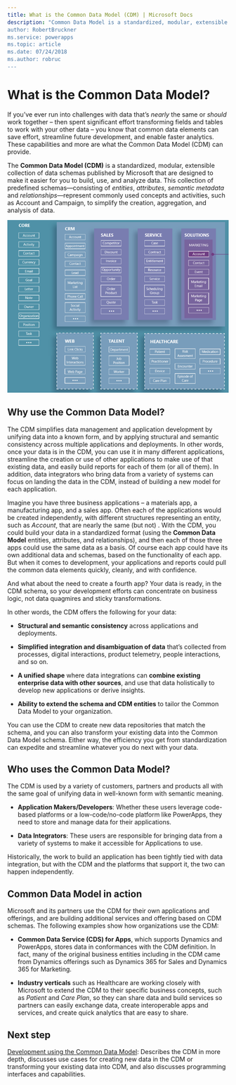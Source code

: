 ```yaml
---
title: What is the Common Data Model (CDM) | Microsoft Docs
description: "Common Data Model is a standardized, modular, extensible collection of data schemas published by Microsoft that are designed to make it easier for you build, use, and analyze data.
author: RobertBruckner
ms.service: powerapps
ms.topic: article
ms.date: 07/24/2018
ms.author: robruc
---
```


# What is the Common Data Model?

If you’ve ever run into challenges with data that’s *nearly* the same or
*should* work together – then spent significant effort transforming fields and
tables to work with your other data – you know that common data elements can
save effort, streamline future development, and enable faster analytics. These capabilities and more are what the Common Data Model (CDM) can provide.

The **Common Data Model (CDM)** is a standardized, modular, extensible collection of
data schemas published by Microsoft that are designed to make it easier for you to
build, use, and analyze data. This collection of predefined schemas—consisting
of *entities*, *attributes*, *semantic metadata* and *relationships*—represent
commonly used concepts and activities, such as Account and Campaign, to simplify
the creation, aggregation, and analysis of data.

![Common Data Model](media/cdm-entities.png)

## Why use the Common Data Model?

The CDM simplifies data management and application development
by unifying data into a known form, and by applying structural and semantic
consistency across multiple applications and deployments. In other words, once
your data is in the CDM, you can use it in many different
applications, streamline the creation or use of other applications to make use
of that existing data, and easily build reports for each of them (or all of
them). In addition, data integrators who bring data from a variety of systems
can focus on landing the data in the CDM, instead of building
a new model for each application.

Imagine you have three business applications – a materials app, a manufacturing
app, and a sales app. Often each of the applications would be created
independently, with different structures representing an entity, such as
*Account*, that are nearly the same (but not) . With the CDM,
you could build your data in a standardized format (using the **Common Data
Model** entities, attributes, and relationships), and then each of those three
apps could use the same data as a basis. Of course each app could have its own
additional data and schemas, based on the functionality of each app. But when it
comes to development, your applications and reports could pull the common data
elements quickly, cleanly, and with confidence.

And what about the need to create a fourth app? Your data is ready, in the
CDM schema, so your development efforts can concentrate on
business logic, not data quagmires and sticky transformations.

In other words, the CDM offers the following for your data:

-   **Structural and semantic consistency** across applications and deployments.

-   **Simplified integration and disambiguation of data** that’s collected from
    processes, digital interactions, product telemetry, people interactions, and
    so on.

-   **A unified shape** where data integrations can **combine existing
    enterprise data with other sources**, and use that data holistically to
    develop new applications or derive insights.

-   **Ability to extend the schema and CDM entities** to tailor the Common Data
    Model to your organization.

You can use the CDM to create new data repositories that
match the schema, and you can also transform your existing data into the Common
Data Model schema. Either way, the efficiency you get from standardization can
expedite and streamline whatever you do next with your data.

## Who uses the Common Data Model?

The CDM is used by a variety of customers, partners and products
all with the same goal of unifying data in well-known form with semantic
meaning.

-   **Application Makers/Developers**: Whether these users leverage code-based
    platforms or a low-code/no-code platform like PowerApps, they need to store
    and manage data for their applications.

-   **Data Integrators**: These users are responsible for bringing data from a
    variety of systems to make it accessible for Applications to use.

Historically, the work to build an application has been tightly tied with data
integration, but with the CDM and the platforms that support
it, the two can happen independently.

## Common Data Model in action

Microsoft and its partners use the CDM for their own
applications and offerings, and are building additional services and offering
based on CDM schemas. The following examples show how
organizations use the CDM:

-   **Common Data Service (CDS) for Apps**, which supports Dynamics and
    PowerApps, stores data in conformances with the CDM definition. In fact,
    many of the original business entities including in the CDM came from
    Dynamics offerings such as Dynamics 365 for Sales and Dynamics 365 for
    Marketing.

-   **Industry verticals** such as Healthcare are working closely with Microsoft
    to extend the CDM to their specific business
    concepts, such as *Patient* and *Care Plan*, so they can share data and
    build services so partners can easily exchange data, create interoperable
    apps and services, and create quick analytics that are easy to share.

## Next step

[Development using the Common Data Model](development-common-data-model.md): Describes the CDM in more depth, discusses use
cases for creating new data in the CDM or transforming your existing data into CDM,
and also discusses programming interfaces and capabilities.

